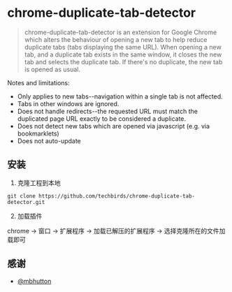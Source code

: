 # chrome-duplicate-tab-detector

> chrome-duplicate-tab-detector is an extension for Google Chrome which alters the behaviour of opening a new tab to help reduce duplicate tabs (tabs displaying the same URL).
> When opening a new tab, and a duplicate tab exists in the same window, it closes the new tab and selects the duplicate tab. If there's no duplicate, the new tab is opened as usual.

Notes and limitations:
 * Only applies to new tabs--navigation within a single tab is not affected.
 * Tabs in other windows are ignored.
 * Does not handle redirects--the requested URL must match the duplicated page URL exactly to be considered a duplicate.
 * Does not detect new tabs which are opened via javascript (e.g. via bookmarklets)
 * Does not auto-update

 ## 安装

 1. 克隆工程到本地
 
 ```
 git clone https://github.com/techbirds/chrome-duplicate-tab-detector.git
 ```

 2. 加载插件

 chrome -> 窗口 -> 扩展程序 -> 加载已解压的扩展程序 -> 选择克隆所在的文件加载即可

## 感谢

* [@mbhutton](https://github.com/mbhutton/chrome-duplicate-tab-detector)